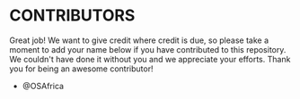 # CONTRIBUTORS
Great job! We want to give credit where credit is due, so please take a moment to add your name below if you have contributed to this repository. We couldn't have done it without you and we appreciate your efforts. Thank you for being an awesome contributor!

- @OSAfrica